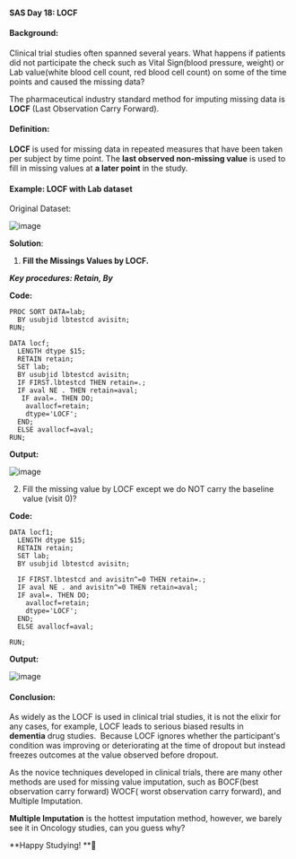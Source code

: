 #### **SAS Day 18: LOCF**

#### **Background:**

Clinical trial studies often spanned several years. What happens if patients did not participate the check such as Vital Sign(blood pressure, weight) or Lab value(white blood cell count, red blood cell count) on some of the time points and caused the missing data? 

The pharmaceutical industry standard method for imputing missing data is **LOCF** (Last Observation Carry Forward).

#### **Definition:** 

**LOCF** is used for missing data in repeated measures that have been taken per subject by time point. The **last observed non-missing value** is used to fill in missing values at **a later point** in the study.


#### **Example: LOCF with Lab dataset**

Original Dataset:

![image](http://upload-images.jianshu.io/upload_images/8699364-aac65340e15b2e90.png?imageMogr2/auto-orient/strip%7CimageView2/2/w/1240)


**Solution**: 
1.  **Fill the Missings Values by LOCF.**

***Key procedures: Retain, By***

**Code:**
```
PROC SORT DATA=lab;
  BY usubjid lbtestcd avisitn;
RUN;

DATA locf;
  LENGTH dtype $15;
  RETAIN retain;
  SET lab;
  BY usubjid lbtestcd avisitn;
  IF FIRST.lbtestcd THEN retain=.;
  IF aval NE . THEN retain=aval;
   IF aval=. THEN DO;
    avallocf=retain;
    dtype='LOCF';
  END;
  ELSE avallocf=aval;
RUN;
```

**Output:**

![image](http://upload-images.jianshu.io/upload_images/8699364-fb4bbc2f4c556c5f.png?imageMogr2/auto-orient/strip%7CimageView2/2/w/1240)


  2. Fill the missing value by LOCF except we do NOT carry the baseline value (visit 0)?

**Code:**
```
DATA locf1;
  LENGTH dtype $15;
  RETAIN retain;
  SET lab;
  BY usubjid lbtestcd avisitn;

  IF FIRST.lbtestcd and avisitn^=0 THEN retain=.;
  IF aval NE . and avisitn^=0 THEN retain=aval;   
  IF aval=. THEN DO;
    avallocf=retain;
    dtype='LOCF';
  END;
  ELSE avallocf=aval;

RUN;
```

**Output:**

![image](http://upload-images.jianshu.io/upload_images/8699364-f7b3d86db4074978.png?imageMogr2/auto-orient/strip%7CimageView2/2/w/1240)

#### **Conclusion:**

As widely as the LOCF is used in clinical trial studies, it is not the elixir for any cases, for example, LOCF leads to serious biased results in **dementia** drug studies.  Because LOCF ignores whether the participant's condition was improving or deteriorating at the time of dropout but instead freezes outcomes at the value observed before dropout.

As the novice techniques developed in clinical trials, there are many other methods are used for missing value imputation, such as BOCF(best observation carry forward) WOCF( worst observation carry forward), and Multiple Imputation.

**Multiple Imputation** is the hottest imputation method, however, we barely see it in Oncology studies, can you guess why?

**Happy Studying! **🐷
